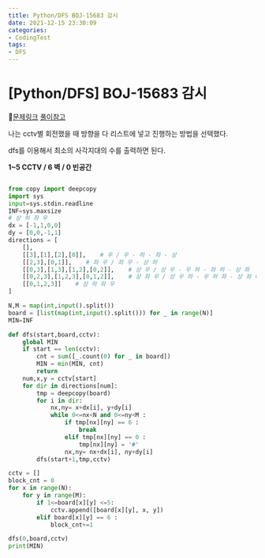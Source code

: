 ```yaml
---
title: Python/DFS BOJ-15683 감시
date: 2021-12-15 23:30:09
categories:
- CodingTest
tags:
- DFS
---
```


# [Python/DFS] BOJ-15683 감시

📌[문제링크](https://www.acmicpc.net/problem/15683) [풀이참고](https://gingerkang.tistory.com/111)



나는 cctv별 회전했을 때 방향을 다 리스트에 넣고 진행하는 방법을 선택했다. 

dfs를 이용해서 최소의 사각지대의 수를 출력하면 된다. 

 **1~5 CCTV / 6 벽 / 0 빈공간**



```python

from copy import deepcopy 
import sys
input=sys.stdin.readline
INF=sys.maxsize
# 상 하 좌 우
dx = [-1,1,0,0]
dy = [0,0,-1,1]
directions = [
    [],
    [[3],[1],[2],[0]],    # 우 / 우 - 하 - 좌 - 상
    [[2,3],[0,1]],    # 좌 우 / 좌 우 - 상 하 
    [[0,3],[1,3],[1,2],[0,2]],    # 상 우 / 상 우 - 우 하 - 좌 하 - 상 좌
    [[0,2,3],[1,2,3],[0,1,2]],    # 상 좌 우 / 상 우 하 - 우 하 좌 - 상 좌 하
    [[0,1,2,3]]    # 상 하 좌 우 
]

N,M = map(int,input().split())
board = [list(map(int,input().split())) for _ in range(N)]
MIN=INF

def dfs(start,board,cctv):
    global MIN
    if start == len(cctv):
        cnt = sum([_.count(0) for _ in board])
        MIN = min(MIN, cnt)
        return
    num,x,y = cctv[start]
    for dir in directions[num]:
        tmp = deepcopy(board)
        for i in dir:
            nx,ny= x+dx[i], y+dy[i]
            while 0<=nx<N and 0<=ny<M :
                if tmp[nx][ny] == 6 :
                    break
                elif tmp[nx][ny] == 0 :
                    tmp[nx][ny] = '#'
                nx,ny= nx+dx[i], ny+dy[i]
        dfs(start+1,tmp,cctv)

cctv = []
block_cnt = 0
for x in range(N):
    for y in range(M):
        if 1<=board[x][y] <=5:
            cctv.append([board[x][y], x, y])
        elif board[x][y] == 6 :
            block_cnt+=1

dfs(0,board,cctv)
print(MIN)
```



